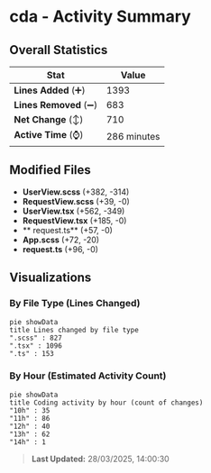 # cda - Activity Summary 

## Overall Statistics

| Stat                   | Value                                                             |
| ---------------------- | ----------------------------------------------------------------- |
| **Lines Added** (➕)   | 1393                                          |
| **Lines Removed** (➖) | 683                                        |
| **Net Change** (↕)    | 710                |
| **Active Time** (⌚)   | 286 minutes |


## Modified Files
- **UserView.scss** (+382, -314)
- **RequestView.scss** (+39, -0)
- **UserView.tsx** (+562, -349)
- **RequestView.tsx** (+185, -0)
- ** request.ts** (+57, -0)
- **App.scss** (+72, -20)
- **request.ts** (+96, -0)

## Visualizations

### By File Type (Lines Changed)

```mermaid
pie showData
title Lines changed by file type
".scss" : 827
".tsx" : 1096
".ts" : 153
```

### By Hour (Estimated Activity Count)

```mermaid
pie showData
title Coding activity by hour (count of changes)
"10h" : 35
"11h" : 86
"12h" : 40
"13h" : 62
"14h" : 1
```


> **Last Updated:** 28/03/2025, 14:00:30